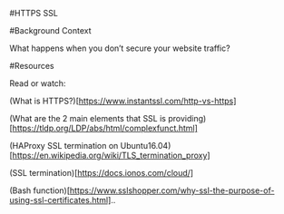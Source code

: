 #HTTPS SSL

#Background Context

What happens when you don’t secure your website traffic?

#Resources

Read or watch:

(What is HTTPS?)[https://www.instantssl.com/http-vs-https]

(What are the 2 main elements that SSL is providing)[https://tldp.org/LDP/abs/html/complexfunct.html]

(HAProxy SSL termination on Ubuntu16.04)[https://en.wikipedia.org/wiki/TLS_termination_proxy]

(SSL termination)[https://docs.ionos.com/cloud/]

(Bash function)[https://www.sslshopper.com/why-ssl-the-purpose-of-using-ssl-certificates.html]..

